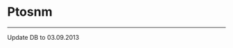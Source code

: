 Ptosnm
=================
------------------------------------------------------------------------------------------------------------------------------------
Update DB to 03.09.2013
